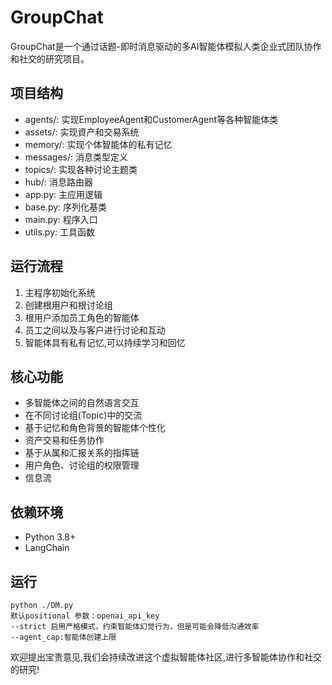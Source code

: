 # GroupChat

GroupChat是一个通过话题-即时消息驱动的多AI智能体模拟人类企业式团队协作和社交的研究项目。

## 项目结构

- agents/: 实现EmployeeAgent和CustomerAgent等各种智能体类
- assets/: 实现資产和交易系统
- memory/: 实现个体智能体的私有记忆
- messages/: 消息类型定义
- topics/: 实现各种讨论主题类
- hub/: 消息路由器
- app.py: 主应用逻辑
- base.py: 序列化基类
- main.py: 程序入口
- utils.py: 工具函数

## 运行流程

1. 主程序初始化系统
2. 创建根用户和根讨论组
3. 根用户添加员工角色的智能体
4. 员工之间以及与客户进行讨论和互动
5. 智能体具有私有记忆,可以持续学习和回忆

## 核心功能

- 多智能体之间的自然语言交互
- 在不同讨论组(Topic)中的交流
- 基于记忆和角色背景的智能体个性化
- 资产交易和任务协作
- 基于从属和汇报关系的指挥链
- 用户角色、讨论组的权限管理
- 信息流

## 依赖环境

- Python 3.8+
- LangChain

## 运行

```
python ./DM.py
默认positional 参数：openai_api_key
--strict 启用严格模式，约束智能体幻觉行为，但是可能会降低沟通效率
--agent_cap:智能体创建上限
```

欢迎提出宝贵意见,我们会持续改进这个虚拟智能体社区,进行多智能体协作和社交的研究!
